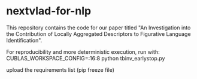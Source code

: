# nextvlad-for-nlp
This repository contains the code for our paper titled "An Investigation into the Contribution of Locally Aggregated Descriptors to Figurative Language Identification".

For reproducibility and more deterministic execution, run with:
<br>CUBLAS_WORKSPACE_CONFIG=:16:8 python tbinv_earlystop.py


upload the requirements list (pip freeze file)
